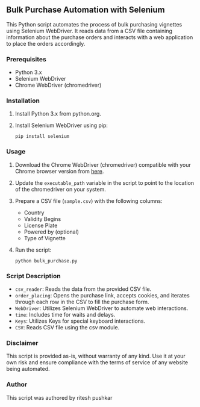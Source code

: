 ## Bulk Purchase Automation with Selenium 

This Python script automates the process of bulk purchasing vignettes using Selenium WebDriver. It reads data from a CSV file containing information about the purchase orders and interacts with a web application to place the orders accordingly.

### Prerequisites 
- Python 3.x
- Selenium WebDriver
- Chrome WebDriver (chromedriver)

### Installation 
1. Install Python 3.x from python.org.
2. Install Selenium WebDriver using pip:

    ```
    pip install selenium
    ```

### Usage 
1. Download the Chrome WebDriver (chromedriver) compatible with your Chrome browser version from [here](https://chromedriver.chromium.org/downloads).
2. Update the `executable_path` variable in the script to point to the location of the chromedriver on your system.
3. Prepare a CSV file (`sample.csv`) with the following columns:
    - Country
    - Validity Begins
    - License Plate
    - Powered by (optional)
    - Type of Vignette
4. Run the script:

    ```
    python bulk_purchase.py
    ```

### Script Description 
- `csv_reader`: Reads the data from the provided CSV file.
- `order_placing`: Opens the purchase link, accepts cookies, and iterates through each row in the CSV to fill the purchase form.
- `WebDriver`: Utilizes Selenium WebDriver to automate web interactions.
- `time`: Includes time for waits and delays.
- `Keys`: Utilizes Keys for special keyboard interactions.
- `CSV`: Reads CSV file using the csv module.

### Disclaimer 
This script is provided as-is, without warranty of any kind. Use it at your own risk and ensure compliance with the terms of service of any website being automated.

### Author 
This script was authored by ritesh pushkar





